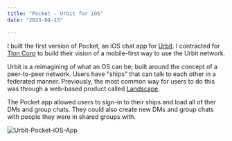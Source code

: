 ```yaml
---
title: "Pocket - Urbit for iOS"
date: "2023-04-13"

---
```




I built the first version of Pocket, an iOS chat app for [Urbit](https://urbit.org). I contracted for [Tlon Corp](http://tlon.io) to build their vision of a mobile-first way to use the Urbit network. 

Urbit is a reimagining of what an OS can be; built around the concept of a peer-to-peer network. Users have "ships" that can talk to each other in a federated manner. Previously, the most common way for users to do this was through a web-based product called [Landscape](https://urbit.org/blog/landscape-a-portrait). 

The Pocket app allowed users to sign-in to their ships and load all of ther DMs and group chats. They could also create new DMs and group chats with people they were in shared groups with. 

![Urbit-Pocket-iOS-App](/post_assets/urbit/UrbitPocket.jpg)
